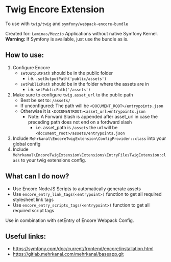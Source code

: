 # Twig Encore Extension
To use with `twig/twig` and `symfony/webpack-encore-bundle` 

Created for: `Laminas/Mezzio` Applications without native Symfony Kernel.  
**Warning:** If Symfony is available, just use the bundle as is.

## How to use:
1. Configure Encore
    * `setOutputPath` should be in the public folder
        * i.e. `.setOutputPath('public/assets')`
    * `setPublicPath` should be in the folder where the assets are in
        * i.e. `setPublicPath('/assets')`
1. Make sure to configure `twig.asset_url` to the public path
    * Best be set to: ``/assets/``
    * If unconfigured: The path will be `<DOCUMENT_ROOT>/entrypoints.json`
    * Otherwise it is `<DOCUMENTROOT><asset_url>entrypoints.json` 
        * Note: A Forward Slash is appended after asset_url in case the preceding path does not end on a fordward slash
            * i.e. asset_path is `/assets` the url will be `<document_root>/assets/entrypoints.json`
1. Include `Mehrkanal\EncoreTwigExtension\ConfigProvider::class` into your global config
1. Include `Mehrkanal\EncoreTwigExtension\Extensions\EntryFilesTwigExtension:class` to your twig extensions config.

## What can I do now?
* Use Encore NodeJS Scripts to automatically generate assets
* Use ``encore_entry_link_tags(<entrypoint>)`` function to get all required stylesheet link tags
* Use ``encore_entry_scripts_tags(<entrypoint>)`` function to get all required script tags

 Use in combination with setEntry of Encore Webpack Config.
 
 ## Useful links:
 * https://symfony.com/doc/current/frontend/encore/installation.html
 * https://gitlab.mehrkanal.com/mehrkanal/baseapp.git

